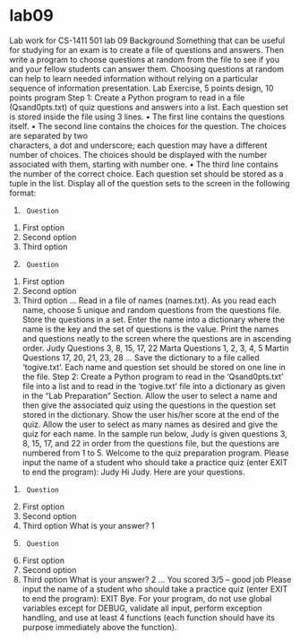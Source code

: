 # lab09
Lab work for CS-1411 501 lab 09
Background
Something that can be useful for studying for an exam is to create a file of questions and answers.
Then write a program to choose questions at random from the file to see if you and your fellow
students can answer them. Choosing questions at random can help to learn needed information
without relying on a particular sequence of information presentation.
Lab Exercise, 5 points design, 10 points program
Step 1:
Create a Python program to read in a file (Qsand0pts.txt) of quiz questions and answers into a list.
Each question set is stored inside the file using 3 lines.
• The	first	line	contains	the	questions	itself.
• The	 second	 line	 contains the	 choices	 for	 the	 question.	 The	 choices	 are	 separated	 by	 two	
characters,	a	dot	and	underscore;	each	question	may	have	a	different	number	of	choices.	The	
choices	should	be	displayed	with	the	number	associated	with	them,	starting	with	number	one.
• The	third	line	contains	the	number	of	the correct	choice.	
Each question set should be stored as a tuple in the list. Display all of the question sets to the
screen in the following format:
1.		Question
1) First	option
2) Second	option
3) Third	option
2.		Question
1) First	option
2) Second	option
3) Third	option
...
Read in a file of names (names.txt). As you read each name, choose 5 unique and random
questions from the questions file. Store the questions in a set. Enter the name into a dictionary
where the name is the key and the set of questions is the value. Print the names and questions
neatly to the screen where the questions are in ascending order.
Judy Questions 3, 8, 15, 17, 22
Marta Questions 1, 2, 3, 4, 5
Martin Questions 17, 20, 21, 23, 28
…
Save the dictionary to a file called ‘togive.txt’. Each name and question set should be stored on
one line in the file.
Step 2:
Create a Python program to read in the ‘Qsand0pts.txt’ file into a list and to read in the ‘togive.txt’
file into a dictionary as given in the “Lab Preparation” Section. Allow the user to select a name
and then give the associated quiz using the questions in the question set stored in the dictionary.
Show the user his/her score at the end of the quiz. Allow the user to select as many names as
desired and give the quiz for each name.
In the sample run below, Judy is given questions 3, 8, 15, 17, and 22 in order from the questions
file, but the questions are numbered from 1 to 5.
Welcome to the quiz preparation program.
Please input the name of a student who should take a practice quiz (enter EXIT to end the
program): Judy
Hi Judy. Here are your questions.
1.		Question
1. First	option
2. Second	option
3. Third	option
What	is	your	answer?	1
2.		Question
1. First	option
2. Second	option
3. Third	option
What is your answer? 2
…
You scored 3/5 – good job
Please input the name of a student who should take a practice quiz (enter EXIT to end the
program): EXIT
Bye.
For your program, do not use global variables except for DEBUG, validate all input, perform
exception handling, and use at least 4 functions (each function should have its purpose immediately
above the function).

